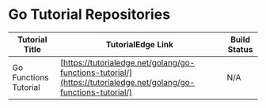 Go Tutorial Repositories
==========================

| Tutorial Title  | TutorialEdge Link | Build Status |
| ------------- | ------------- | ------------------ |
| Go Functions Tutorial  | [https://tutorialedge.net/golang/go-functions-tutorial/](https://tutorialedge.net/golang/go-functions-tutorial/)  | N/A |
